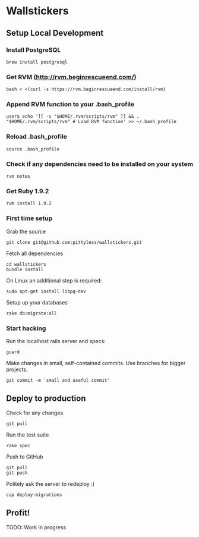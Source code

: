 Wallstickers
=========

## Setup Local Development

### Install PostgreSQL

    brew install postgresql

### Get RVM (http://rvm.beginrescueend.com/)

    bash < <(curl -s https://rvm.beginrescueend.com/install/rvm)

### Append RVM function to your .bash_profile

    user$ echo '[[ -s "$HOME/.rvm/scripts/rvm" ]] && . "$HOME/.rvm/scripts/rvm" # Load RVM function' >> ~/.bash_profile

### Reload .bash_profile

    source .bash_profile

### Check if any dependencies need to be installed on your system

    rvm notes

### Get Ruby 1.9.2

    rvm install 1.9.2

### First time setup

Grab the source

    git clone git@github.com:pithyless/wallstickers.git
    
Fetch all dependencies

    cd wallstickers
    bundle install

On Linux an additional step is required:

    sudo apt-get install libpq-dev

Setup up your databases

    rake db:migrate:all


### Start hacking

Run the localhost rails server and specs:

    guard

Make changes in small, self-contained commits. Use branches for bigger projects.
    
    git commit -m 'small and useful commit'

## Deploy to production

Check for any changes

    git pull

Run the test suite

    rake spec

Push to GitHub

    git pull
    git push

Politely ask the server to redeploy :)

    cap deploy:migrations

## Profit!

TODO: Work in progress
